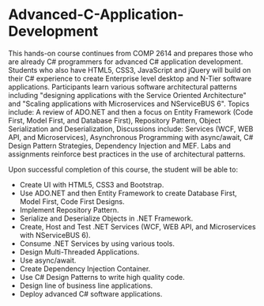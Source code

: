 # Advanced-C-Application-Development

This hands-on course continues from COMP 2614 and prepares those who are already C# programmers 
for advanced C# application development. Students who also have HTML5, CSS3, JavaScript and jQuery
will build on their C# experience to create Enterprise level desktop and N-Tier software applications.
Participants learn various software architectural patterns including "designing applications with
the Service Oriented Architecture" and "Scaling applications with Microservices and NServiceBUS 6".
Topics include: A review of ADO.NET and then a focus on Entity Framework (Code First, Model First,
and Database First), Repository Pattern, Object Serialization and Deserialization, Discussions include: 
Services (WCF, WEB API, and Microservices), Asynchronous Programming with async/await, C# Design Pattern 
Strategies, Dependency Injection and MEF. Labs and assignments reinforce best practices in the use of
architectural patterns. <br>

Upon successful completion of this course, the student will be able to:<br>

<ul>
  <li>Create UI with HTML5, CSS3 and Bootstrap.</li>
  <li>Use ADO.NET and then Entity Framework to create Database First, Model First, Code First Designs.</li>
  <li>Implement Repository Pattern.</li>
  <li>Serialize and Deserialize Objects in .NET Framework.</li>
  <li>Create, Host and Test .NET Services (WCF, WEB API, and Microservices with NServiceBUS 6).</li>
  <li>Consume .NET Services by using various tools.</li>
  <li>Design Multi-Threaded Applications.</li>
  <li>Use async/await.</li>
  <li>Create Dependency Injection Container.</li>
  <li>Use C# Design Patterns to write high quality code.</li>
  <li>Design line of business line applications.</li>
  <li>Deploy advanced C# software applications.</li>
  </ul>
